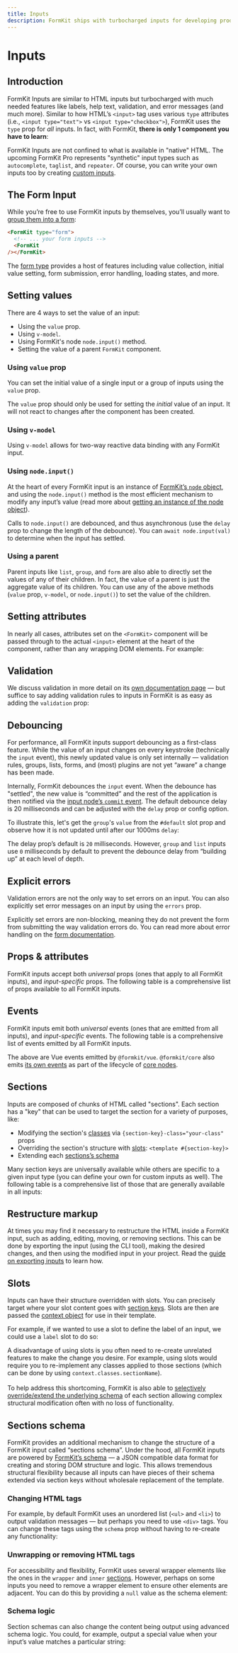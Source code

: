 ```yaml
---
title: Inputs
description: FormKit ships with turbocharged inputs for developing production-ready forms in your project.
---
```


# Inputs

<page-toc></page-toc>

## Introduction

FormKit Inputs are similar to HTML inputs but turbocharged with much needed features like labels, help text, validation, and error messages (and much more). Similar to how HTML’s `<input>` tag uses various `type` attributes (i.e., `<input type="text">` vs `<input type="checkbox">`), FormKit uses the `type` prop for _all_ inputs. In fact, with FormKit, **there is only 1 component you have to learn**:

<example
  name="Text input"
  file="/_content/examples/single-component/single-component.vue">
</example>

FormKit Inputs are not confined to what is available in "native" HTML. The upcoming FormKit Pro represents "synthetic" input types such as `autocomplete`, `taglist`, and `repeater`. Of course, you can write your own inputs too by creating [custom inputs](/guides/create-a-custom-input).

## The Form Input

While you’re free to use FormKit inputs by themselves, you’ll usually want to [group them into a form](/inputs/form):

<client-only>

```html
<FormKit type="form">
  <!-- ... your form inputs -->
  <FormKit
/></FormKit>
```

</client-only>

The [form type](/inputs/form) provides a host of features including value collection, initial value setting, form submission, error handling, loading states, and more.

## Setting values

<!-- vue-specific -->

There are 4 ways to set the value of an input:

- Using the `value` prop.
- Using `v-model`.
- Using FormKit's node `node.input()` method.
- Setting the value of a parent `FormKit` component.

### Using `value` prop

You can set the initial value of a single input or a group of inputs using the `value`
prop.

<example
  name="Value prop"
  file="/_content/examples/value-prop/value-prop.vue">
</example>

<callout type="warning">
The <code>value</code> prop should only be used for setting the <em>initial</em> value of an input. It will not react to changes after the component has been created.
</callout>

### Using `v-model`

<!-- vue-specific -->

Using `v-model` allows for two-way reactive data binding with any FormKit input.

<example
  name="Input v-model"
  file="/_content/examples/v-model/v-model.vue">
</example>

### Using `node.input()`

At the heart of every FormKit input is an instance of [FormKit’s `node`
object](/essentials/architecture#node), and using the `node.input()` method is the most efficient mechanism to modify any input’s value (read more about [getting an instance of the node object](/essentials/architecture#getting-a-components-node)).

<example
  name="Input v-model"
  file="/_content/examples/node-input/node-input.vue">
</example>

<callout type="tip">
Calls to <code>node.input()</code> are debounced, and thus asynchronous (use the <code>delay</code> prop to change the length of the debounce). You can <code>await node.input(val)</code> to determine when the input has settled.
</callout>

### Using a parent

Parent inputs like `list`, `group`, and `form` are also able to directly set the values of any of their children. In fact, the value of a parent is just the aggregate value of its children. You can use any of the above methods (`value` prop, `v-model`, or `node.input()`) to set the value of the children.

<example
  name="Parent input"
  file="/_content/examples/parent-input/parent-input.vue">
</example>

## Setting attributes

In nearly all cases, attributes set on the `<FormKit>` component will be passed through to the actual `<input>` element at the heart of the component, rather than any wrapping DOM elements. For example:

<example
  name="Text input"
  file="/_content/examples/attributes/attributes.vue"
  tabs="html">
</example>

## Validation

We discuss validation in more detail on its [own documentation page](/essentials/validation) — but suffice to say adding validation rules to inputs in FormKit is as easy as adding the `validation` prop:

<example
  name="Simple validation"
  file="/_content/examples/simple-validation/simple-validation.vue"></example>

<cta
  href="/essentials/validation"
  label="Learn more about validation rules"
  button="Read the docs"
  type="ghost">
</cta>

## Debouncing

For performance, all FormKit inputs support debouncing as a first-class feature. While the value of an input changes on every keystroke (technically the `input` event), this newly updated value is only set internally — validation rules, groups, lists, forms, and (most) plugins are not yet “aware” a change has been made.

Internally, FormKit debounces the `input` event. When the debounce has "settled", the new value is “committed” and the rest of the application is then notified via the [input node’s `commit` event](/essentials/architecture#events). The default debounce delay is 20 milliseconds and can be adjusted with the `delay` prop or config option.

To illustrate this, let's get the `group`'s `value` from the `#default` slot prop and observe how it is not updated until after our 1000ms `delay`:

<example
  name="Delay prop"
  file="/_content/examples/delay-prop/delay-prop.vue"></example>

<callout type="info" label="Group & List delay">
The delay prop’s default is <code>20</code> milliseconds. However, <code>group</code> and <code>list</code> inputs use <code>0</code> milliseconds by default to prevent the debounce delay from “building up” at each level of depth.
</callout>

## Explicit errors

Validation errors are not the only way to set errors on an input. You can also explicitly set error messages on an input by using the `errors` prop.

<example
  name="Simple validation"
  file="/_content/examples/simple-errors/simple-errors.vue"></example>

<callout type="info" label="Non blocking">
Explicitly set errors are non-blocking, meaning they do not prevent the form from submitting the way validation errors do. You can read more about error handling on the <a href="/inputs/form#error-handling">form documentation</a>.
</callout>

## Props & attributes

FormKit inputs accept both _universal_ props (ones that apply to all FormKit inputs), and _input-specific_ props. The following table is a comprehensive list of props available to all FormKit inputs.

<reference-table></reference-table>

## Events

FormKit inputs emit both _universal_ events (ones that are emitted from all inputs), and _input-specific_ events. The following table is a comprehensive list of events emitted by all FormKit inputs.

<reference-table type="events" primary="event"></reference-table>

<callout type="info" label="Vue events">
  The above are Vue events emitted by <code>@formkit/vue</code>. <code>@formkit/core</code> also emits <a href="/essentials/architecture#core-events">its own events</a> as part of the lifecycle of <a href="/essentials/architecture#node">core nodes</a>.
</callout>

## Sections

Inputs are composed of chunks of HTML called "sections". Each section has a "key" that can be used to target the section for a variety of purposes, like:

- Modifying the section's [classes](/essentials/styling#custom-classes) via `{section-key}-class="your-class"` props
- Overriding the section's structure with [slots](#slots): `<template #{section-key}>`
- Extending each [sections’s schema](#sections-schema)

Many section keys are universally available while others are specific to a given input type (you can define your own for custom inputs as well). The following table is a comprehensive list of those that are generally available in all inputs:

<reference-table type="sectionKeys" primary="section-key">
</reference-table>

## Restructure markup

At times you may find it necessary to restructure the HTML inside a FormKit input, such as adding, editing, moving, or removing sections. This can be done by exporting the input (using the CLI tool), making the desired changes, and then using the modified input in your project. Read the [guide on exporting inputs](/guides/export-and-restructure-inputs) to learn how.

<cta href="/guides/export-and-restructure-inputs" label="Learn to restructure your inputs" button="Export inputs docs"></cta>

## Slots

Inputs can have their structure overridden with slots. You can precisely target where your slot content goes with [section keys](#sections). Slots are then are passed the [context object](/essentials/configuration) for use in their template.

For example, if we wanted to use a slot to define the label of an input, we could use a `label` slot to do so:

<example
  name="Label slot"
  file="/_content/examples/label-slot/label-slot.vue"></example>

<callout type="warning" label="Consider section schema">
A disadvantage of using slots is you often need to re-create unrelated features to make the change you desire. For example, using slots would require you to re-implement any classes applied to those sections (which can be done by using <code>context.classes.sectionName</code>).<br><br>To help address this shortcoming, FormKit is also able to <a href="#sections-schema">selectively override/extend the underlying schema</a> of each section allowing complex structural modification often with no loss of functionality.
</callout>

## Sections schema

FormKit provides an additional mechanism to change the structure of a FormKit input called “sections schema”. Under the hood, all FormKit inputs are powered by [FormKit’s schema](/essentials/schema) — a JSON compatible data format for creating and storing DOM structure and logic. This allows tremendous structural flexibility because all inputs can have pieces of their schema extended via section keys without wholesale replacement of the template.

### Changing HTML tags

For example, by default FormKit uses an unordered list (`<ul>` and `<li>`) to output validation messages — but perhaps you need to use `<div>` tags. You can change these tags using the `schema` prop without having to re-create any functionality:

<example
  name="Sections schema"
  file="/_content/examples/schema-overrides/schema-overrides.vue"
  tabs="html,render" ></example>

### Unwrapping or removing HTML tags

For accessibility and flexibility, FormKit uses several wrapper elements like the ones in the `wrapper` and `inner` [sections](#sections). However, perhaps on some inputs you need to remove a wrapper element to ensure other elements are adjacent. You can do this by providing a `null` value as the schema element:

<example
  name="No wrappers"
  file="/_content/examples/schema-wrappers/schema-wrappers.vue"
  tabs="html,render" ></example>

### Schema logic

Section schemas can also change the content being output using advanced schema logic. You could, for example, output a special value when your input’s value matches a particular string:

<example
  name="No wrappers"
  file="/_content/examples/schema-content/schema-content.vue" ></example>

<cta label="Learn more about how schemas work" href="/essentials/schema" button="Gimme more schema">
